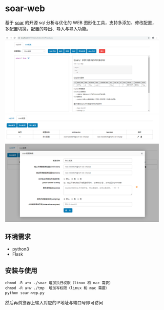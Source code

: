 # soar-web
基于 [soar](https://github.com/XiaoMi/soar) 的开源 sql 分析与优化的 WEB 图形化工具，支持多添加、修改配置，多配置切换，配置的导出、导入与导入功能。

![soar](https://raw.githubusercontent.com/xiyangxixian/soar-web/master/doc/img/example-1.png)
![soar](https://raw.githubusercontent.com/xiyangxixian/soar-web/master/doc/img/example-2.png)
![soar](https://raw.githubusercontent.com/xiyangxixian/soar-web/master/doc/img/example-3.png)

## 环境需求
* python3
* Flask

## 安装与使用
```
chmod -R a+x ./soar 增加执行权限（linux 和 mac 需要）
chmod -R a+w ./tmp  增加写权限（linux 和 mac 需要）
python soar-wep.py
```

然后再浏览器上输入对应的IP地址与端口号即可访问
